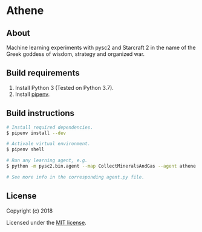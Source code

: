 # Athene

About
-----
Machine learning experiments with pysc2 and Starcraft 2 in the name of the Greek goddess of
wisdom, strategy and organized war.

Build requirements
------------------
1. Install Python 3 (Tested on Python 3.7).
2. Install [pipenv](https://github.com/pypa/pipenv).

Build instructions
------------------

```bash
# Install required dependencies.
$ pipenv install --dev

# Activale virtual environment.
$ pipenv shell

# Run any learning agent, e.g.
$ python -m pysc2.bin.agent --map CollectMineralsAndGas --agent athene.minigames.collect_minerals_and_gas.Agent

# See more info in the corresponding agent.py file.
```

License
-------

Copyright (c) 2018

Licensed under the [MIT license](LICENSE).
